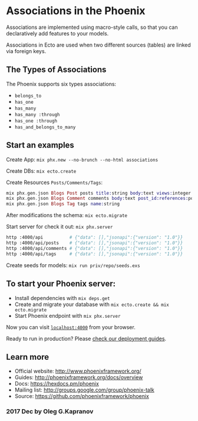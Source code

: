 # Associations in the Phoenix

Associations are implemented using macro-style calls, so that you can
declaratively add features to your models.

Associations in Ecto are used when two different sources (tables) are
linked via foreign keys.

## The Types of Associations

The Phoenix supports six types associations:

* `belongs_to`
* `has_one`
* `has_many`
* `has_many :through`
* `has_one :through`
* `has_and_belongs_to_many`

## Start an examples

Create App: `mix phx.new --no-brunch --no-html associations`

Create DBs: `mix ecto.create`

Create Resources `Posts/Comments/Tags`:

```elixir
mix phx.gen.json Blogs Post posts title:string body:text views:integer is_published:boolean
mix phx.gen.json Blogs Comment comments body:text post_id:references:posts
mix phx.gen.json Blogs Tag tags name:string
```

After modifications the schema: `mix ecto.migrate`

Start server for check it out: `mix phx.server`

```bash
http :4000/api          # {"data": [],"jsonapi":{"version": "1.0"}}
http :4000/api/posts    # {"data": [],"jsonapi":{"version": "1.0"}}
http :4000/api/comments # {"data": [],"jsonapi":{"version": "1.0"}}
http :4000/api/tags     # {"data": [],"jsonapi":{"version": "1.0"}}
```

Create seeds for models: `mix run priv/repo/seeds.exs`

## To start your Phoenix server:

  * Install dependencies with `mix deps.get`
  * Create and migrate your database with `mix ecto.create && mix ecto.migrate`
  * Start Phoenix endpoint with `mix phx.server`

Now you can visit [`localhost:4000`](http://localhost:4000) from your browser.

Ready to run in production? Please [check our deployment guides](http://www.phoenixframework.org/docs/deployment).

## Learn more

  * Official website: http://www.phoenixframework.org/
  * Guides: http://phoenixframework.org/docs/overview
  * Docs: https://hexdocs.pm/phoenix
  * Mailing list: http://groups.google.com/group/phoenix-talk
  * Source: https://github.com/phoenixframework/phoenix

### 2017 Dec by Oleg G.Kapranov
